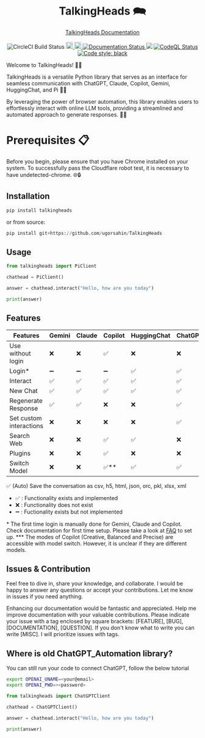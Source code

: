 <h1 align="center">TalkingHeads 🗪</h1>
<p align="center">
  <a href="https://talkingheads.readthedocs.io/">TalkingHeads Documentation</a> 
  <br> <br>
  <a target="https://dl.circleci.com/status-badge/redirect/circleci/6F1iwzpLRUhYEqR52tsdpG/KJaFCxH254DNzXFH18fVkE/tree/main">
    <img src="https://dl.circleci.com/status-badge/img/circleci/6F1iwzpLRUhYEqR52tsdpG/KJaFCxH254DNzXFH18fVkE/tree/main.svg?style=shield&circle-token=54028547cfa4cae520432080c127ca19612f9553" alt="CircleCI Build Status">
  </a>
  <a href="https://badge.fury.io/py/talkingheads">
    <img src="https://badge.fury.io/py/talkingheads.svg" alt="PyPI version" height="18">
  </a>
  <a href="https://opensource.org/licenses/MIT">
    <img src="https://img.shields.io/badge/License-MIT-green.svg" alt="Licence: MIT" height="18">
  </a>
  <a href='https://talkingheads.readthedocs.io/en/latest/?badge=latest'>
    <img src='https://readthedocs.org/projects/talkingheads/badge/?version=latest' alt='Documentation Status' />
  </a>
  <a href="https://pepy.tech/project/talkingheads"><img src="https://static.pepy.tech/badge/talkingheads"></a>
  </a>
  <a href='https://github.com/ugorsahin/TalkingHeads/actions/workflows/codeql.yml'>
    <img src='https://github.com/ugorsahin/TalkingHeads/actions/workflows/codeql.yml/badge.svg' alt='CodeQL Status' />
  </a>
  <a href="https://github.com/psf/black"><img alt="Code style: black" src="https://img.shields.io/badge/code%20style-black-000000.svg"></a>
</p>

Welcome to TalkingHeads! 🤖🚀

TalkingHeads is a versatile Python library that serves as an interface for seamless communication with ChatGPT, Claude, Copilot, Gemini, HuggingChat, and Pi  🤖💬

By leveraging the power of browser automation, this library enables users to effortlessly interact with online LLM tools, providing a streamlined and automated approach to generate responses. 🚀✨

# Prerequisites 📋

Before you begin, please ensure that you have Chrome installed on your system. To successfully pass the Cloudflare robot test, it is necessary to have undetected-chrome. 🌐🔒

## Installation

```python
pip install talkingheads
```

or from source:

```python
pip install git+https://github.com/ugorsahin/TalkingHeads
```

## Usage

```python
from talkingheads import PiClient

chathead = PiClient()

answer = chathead.interact("Hello, how are you today")

print(answer)
```

## Features

Features | Gemini | Claude | Copilot | HuggingChat | ChatGPT | Pi |
|--------|------|--------|---------|-------------|---------|----|
Use without login | ❌ | ❌ | ✅ | ❌ | ❌ | ✅ |
Login* | ➖ | ➖ | ➖ | ✅ | ✅ | ➖ |
Interact | ✅ | ✅ | ✅ | ✅ | ✅ | ✅ |
New Chat | ✅ | ✅ | ✅ | ✅ | ✅ | ✅ |
Regenerate Response | ✅ | ✅ | ❌  | ❌ | ✅ | ❌ |
Set custom interactions | ❌ | ❌ | ❌ | ❌ | ✅ | ❌ |
Search Web | ❌ | ❌ | ✅ | ✅ | ❌ | ❌ |
Plugins | ❌ | ❌ | ✅ | ❌ | ❌ | ❌ |
Switch Model | ❌ | ❌ | ✅** | ✅ | ✅ | ✅ |

✅ (Auto) Save the conversation as csv, h5, html, json, orc, pkl, xlsx, xml

- ✅ : Functionality exists and implemented
- ❌ : Functionality does not exist
- ➖ : Fuctionality exists but not implemented

\* The first time login is manually done for Gemini, Claude and Copilot. Check documentation for first time setup. Please take a look at [FAQ](FAQ.md) to set up.
\*\*\* The modes of Copilot (Creative, Balanced and Precise) are accessible with model switch. However, it is unclear if they are different models.

## Issues & Contribution

Feel free to dive in, share your knowledge, and collaborate. I would be happy to answer any questions or accept your contributions. Let me know in issues if you need anything.

Enhancing our documentation would be fantastic and appreciated. Help me improve documentation with your valuable contributions.
Please indicate your issue with a tag enclosed by square brackets: [FEATURE], [BUG], [DOCUMENTATION], [QUESTION]. If you don't know what to write you can write [MISC]. I will prioritize issues with tags.

## Where is old ChatGPT_Automation library?

You can still run your code to connect ChatGPT, follow the below tutorial

```bash
export OPENAI_UNAME=<your@email>
export OPENAI_PWD=><password>
```
```python
from talkingheads import ChatGPTClient

chathead = ChatGPTClient()

answer = chathead.interact("Hello, how are you today")

print(answer)
```
